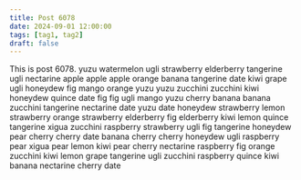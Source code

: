 ```yaml
---
title: Post 6078
date: 2024-09-01 12:00:00
tags: [tag1, tag2]
draft: false
---
```

This is post 6078.
yuzu
watermelon
ugli
strawberry
elderberry
tangerine
ugli
nectarine
apple
apple
apple
orange
banana
tangerine
date
kiwi
grape
ugli
honeydew
fig
mango
orange
yuzu
yuzu
zucchini
zucchini
kiwi
honeydew
quince
date
fig
fig
ugli
mango
yuzu
cherry
banana
banana
zucchini
tangerine
nectarine
date
yuzu
date
honeydew
strawberry
lemon
strawberry
orange
strawberry
elderberry
fig
elderberry
kiwi
lemon
quince
tangerine
xigua
zucchini
raspberry
strawberry
ugli
fig
tangerine
honeydew
pear
cherry
cherry
date
banana
cherry
cherry
honeydew
ugli
raspberry
pear
xigua
pear
lemon
kiwi
pear
cherry
nectarine
raspberry
fig
orange
zucchini
kiwi
lemon
grape
tangerine
ugli
zucchini
raspberry
quince
kiwi
banana
nectarine
cherry
date

